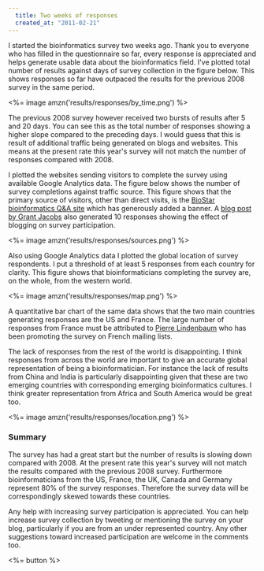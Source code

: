 ```yaml
--- 
  title: Two weeks of responses 
  created_at: "2011-02-21"
---
```


I started the bioinformatics survey two weeks ago. Thank you to everyone who 
has filled in the questionnaire so far, every response is appreciated and helps 
generate usable data about the bioinformatics field. I've plotted total number 
of results against days of survey collection in the figure below. This shows 
responses so far have outpaced the results for the previous 2008 survey in the 
same period.

<%= image amzn('results/responses/by_time.png') %>

The previous 2008 survey however received two bursts of results after 5 and 20 
days. You can see this as the total number of responses showing a higher slope 
compared to the preceding days. I would guess that this is result of additional 
traffic being generated on blogs and websites. This means at the present rate 
this year's survey will not match the number of responses compared with 2008.

I plotted the websites sending visitors to complete the survey
using available Google Analytics data. The figure below shows the number of 
survey completions against traffic source. This figure shows that the primary 
source of visitors, other than direct visits, is the [BioStar bioinformatics 
Q&A site][BioStar] which has generously added a banner. A [blog post by Grant 
Jacobs][post] also generated 10 responses showing the effect of blogging on 
survey participation.

<%= image amzn('results/responses/sources.png') %>

Also using Google Analytics data I plotted the global location of survey 
respondents. I put a threshold of at least 5 responses from each country for 
clarity. This figure shows that bioinformaticians completing the survey are, on 
the whole, from the western world.

<%= image amzn('results/responses/map.png') %>

A quantitative bar chart of the same data shows that the two main countries 
generating responses are the US and France. The large number of responses from 
France must be attributed to [Pierre Lindenbaum][pierre] who has been promoting 
the survey on French mailing lists.

The lack of responses from the rest of the world is disappointing. I think
responses from across the world are important to give an accurate global 
representation of being a bioinformatician. For instance the lack of results 
from China and India is particularly disappointing given that these are two 
emerging countries with corresponding emerging bioinformatics cultures. I think 
greater representation from Africa and South America would be great too.

<%= image amzn('results/responses/location.png') %>

### Summary

The survey has had a great start but the number of results is slowing down 
compared with 2008. At the present rate this year's survey will not match the 
results compared with the previous 2008 survey. Furthermore bioinformaticians 
from the US, France, the UK, Canada and Germany represent 80% of the survey 
responses. Therefore the survey data will be correspondingly skewed towards 
these countries.

Any help with increasing survey participation is appreciated. You can help 
increase survey collection by tweeting or mentioning the survey on your blog, 
particularly if you are from an under represented country. Any other 
suggestions toward increased participation are welcome in the comments too.

<%= button %>

<br/>

[BioStar]: biostar.stackexchange.com
[pierre]: https://twitter.com/yokofakun
[post]: http://sciblogs.co.nz/code-for-life/2012/02/08/bioinformatics-survey/
